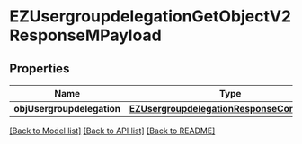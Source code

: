 # EZUsergroupdelegationGetObjectV2ResponseMPayload

## Properties
Name | Type | Description | Notes
------------ | ------------- | ------------- | -------------
**objUsergroupdelegation** | [**EZUsergroupdelegationResponseCompound***](EZUsergroupdelegationResponseCompound.md) |  | 

[[Back to Model list]](../README.md#documentation-for-models) [[Back to API list]](../README.md#documentation-for-api-endpoints) [[Back to README]](../README.md)


